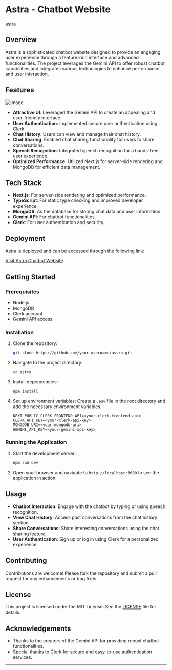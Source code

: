 # Astra - Chatbot Website

[astra](https://github.com/user-attachments/assets/957764cf-79bb-4096-af23-dd372a1033d5)


## Overview

Astra is a sophisticated chatbot website designed to provide an engaging user experience through a feature-rich interface and advanced functionalities. The project leverages the Gemini API to offer robust chatbot capabilities and integrates various technologies to enhance performance and user interaction.

## Features

![image](https://github.com/user-attachments/assets/9c6d95e3-6ccf-403b-9745-614743579355)


- **Attractive UI**: Leveraged the Gemini API to create an appealing and user-friendly interface.
- **User Authentication**: Implemented secure user authentication using Clerk.
- **Chat History**: Users can view and manage their chat history.
- **Chat Sharing**: Enabled chat sharing functionality for users to share conversations.
- **Speech Recognition**: Integrated speech recognition for a hands-free user experience.
- **Optimized Performance**: Utilized Next.js for server-side rendering and MongoDB for efficient data management.

## Tech Stack

- **Next.js**: For server-side rendering and optimized performance.
- **TypeScript**: For static type checking and improved developer experience.
- **MongoDB**: As the database for storing chat data and user information.
- **Gemini API**: For chatbot functionalities.
- **Clerk**: For user authentication and security.

## Deployment

Astra is deployed and can be accessed through the following link:

[Visit Astra Chatbot Website](https://astra-seven-mu.vercel.app/)

## Getting Started

### Prerequisites

- Node.js
- MongoDB
- Clerk account
- Gemini API access

### Installation

1. Clone the repository:
   ```bash
   git clone https://github.com/your-username/astra.git
   ```
2. Navigate to the project directory:
   ```bash
   cd astra
   ```
3. Install dependencies:
   ```bash
   npm install
   ```
4. Set up environment variables:
   Create a `.env` file in the root directory and add the necessary environment variables.
   ```env
   NEXT_PUBLIC_CLERK_FRONTEND_API=<your-clerk-frontend-api>
   CLERK_API_KEY=<your-clerk-api-key>
   MONGODB_URI=<your-mongodb-uri>
   GEMINI_API_KEY=<your-gemini-api-key>
   ```

### Running the Application

1. Start the development server:
   ```bash
   npm run dev
   ```
2. Open your browser and navigate to `http://localhost:3000` to see the application in action.

## Usage

- **Chatbot Interaction**: Engage with the chatbot by typing or using speech recognition.
- **View Chat History**: Access past conversations from the chat history section.
- **Share Conversations**: Share interesting conversations using the chat sharing feature.
- **User Authentication**: Sign up or log in using Clerk for a personalized experience.

## Contributing

Contributions are welcome! Please fork the repository and submit a pull request for any enhancements or bug fixes.

## License

This project is licensed under the MIT License. See the [LICENSE](LICENSE) file for details.

## Acknowledgements

- Thanks to the creators of the Gemini API for providing robust chatbot functionalities.
- Special thanks to Clerk for secure and easy-to-use authentication services.

---
